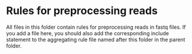 # Rules for preprocessing reads

All files in this folder contain rules for preprocessing reads in fastq files. If you add a file here, you should also add the corresponding include statement to the aggregating rule file named after this folder in the parent folder.

